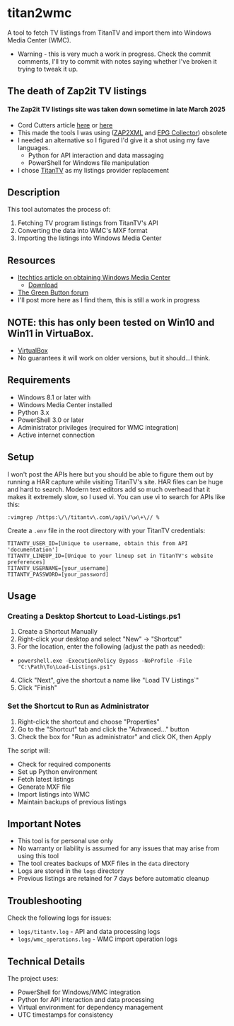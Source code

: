 # titan2wmc

A tool to fetch TV listings from TitanTV and import them into Windows Media Center (WMC). 

- Warning - this is very much a work in progress. Check the commit comments, I'll try to commit with notes saying whether I've broken it trying to tweak it up.

## The death of Zap2it TV listings

#### The Zap2it TV listings site was taken down sometime in late March 2025
- Cord Cutters article [here](https://cordcuttersnews.com/the-popular-online-tv-guide-service-zap2it-tv-shuts-down-is-replaced-by-newsnation/) or [here](https://web.archive.org/web/20250000000000*/https://cordcuttersnews.com/the-popular-online-tv-guide-service-zap2it-tv-shuts-down-is-replaced-by-newsnation/)
- This made the tools I was using ([ZAP2XML](https://web.archive.org/web/20200426004001/zap2xml.awardspace.info/) and [EPG Collector](https://sourceforge.net/projects/epgcollector/)) obsolete 
- I needed an alternative so I figured I'd give it a shot using my fave languages.
  - Python for API interaction and data massaging
  - PowerShell for Windows file manipulation
- I chose [TitanTV](https://titantv.com/) as my listings provider replacement


## Description

This tool automates the process of:
1. Fetching TV program listings from TitanTV's API
2. Converting the data into WMC's MXF format
3. Importing the listings into Windows Media Center

## Resources
- [Itechtics article on obtaining Windows Media Center](https://web.archive.org/web/20250000000000*/https://www.itechtics.com/windows-media-center/)
  - [Download](https://mega.nz/file/OLBTSJRB#s_GEqA_SXciRh80woQlMPylSSsCwsNUAOkkYCGyG25I)
- [The Green Button forum](https://www.thegreenbutton.tv/forums/)
- I'll post more here as I find them, this is still a work in progress

## NOTE: this has only been tested on Win10 and Win11 in VirtuaBox. 
- [VirtualBox](https://www.virtualbox.org/)
- No guarantees it will work on older versions, but it should...I think. 

## Requirements

- Windows 8.1 or later with
- Windows Media Center installed 
- Python 3.x 
- PowerShell 3.0 or later
- Administrator privileges (required for WMC integration)
- Active internet connection

## Setup

I won't post the APIs here but you should be able to figure them out by running a HAR capture while visiting TitanTV's site. HAR files can be huge and hard to search. Modern text editors add so much overhead that it makes it extremely slow, so I used vi. You can use vi to search for APIs like this:
```
:vimgrep /https:\/\/titantv\.com\/api\/\w\+\// %
```

Create a `.env` file in the root directory with your TitanTV credentials:
```
TITANTV_USER_ID=[Unique to username, obtain this from API 'documentation']
TITANTV_LINEUP_ID=[Unique to your lineup set in TitanTV's website preferences]
TITANTV_USERNAME=[your_username]
TITANTV_PASSWORD=[your_password]
```


## Usage

### Creating a Desktop Shortcut to Load-Listings.ps1

1. Create a Shortcut Manually
2. Right-click your desktop and select "New" → "Shortcut"
3. For the location, enter the following (adjust the path as needed):
- ```powershell.exe -ExecutionPolicy Bypass -NoProfile -File "C:\Path\To\Load-Listings.ps1"```
4. Click "Next", give the shortcut a name like "Load TV Listings`"
5. Click "Finish"

### Set the Shortcut to Run as Administrator

1. Right-click the shortcut and choose "Properties"
2. Go to the "Shortcut" tab and click the "Advanced..." button
3. Check the box for "Run as administrator" and click OK, then Apply

The script will:
   - Check for required components
   - Set up Python environment
   - Fetch latest listings
   - Generate MXF file
   - Import listings into WMC
   - Maintain backups of previous listings

## Important Notes

- This tool is for personal use only
- No warranty or liability is assumed for any issues that may arise from using this tool
- The tool creates backups of MXF files in the `data` directory
- Logs are stored in the `logs` directory
- Previous listings are retained for 7 days before automatic cleanup

## Troubleshooting

Check the following logs for issues:
- `logs/titantv.log` - API and data processing logs
- `logs/wmc_operations.log` - WMC import operation logs

## Technical Details

The project uses:
- PowerShell for Windows/WMC integration
- Python for API interaction and data processing
- Virtual environment for dependency management
- UTC timestamps for consistency